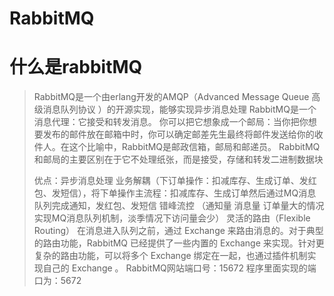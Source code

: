 

# RabbitMQ

# 什么是rabbitMQ

>RabbitMQ是一个由erlang开发的AMQP（Advanced Message Queue 高级消息队列协议 ）的开源实现，能够实现异步消息处理
> RabbitMQ是一个消息代理：它接受和转发消息。
>你可以把它想象成一个邮局：当你把你想要发布的邮件放在邮箱中时，你可以确定邮差先生最终将邮件发送给你的收件人。在这个比喻中，RabbitMQ是邮政信箱，邮局和邮递员。 
>RabbitMQ和邮局的主要区别在于它不处理纸张，而是接受，存储和转发二进制数据块
>        
>优点：异步消息处理
>           业务解耦（下订单操作：扣减库存、生成订单、发红包、发短信），将下单操作主流程：扣减库存、生成订单然后通过MQ消息队列完成通知，发红包、发短信
>            错峰流控 （通知量 消息量 订单量大的情况实现MQ消息队列机制，淡季情况下访问量会少）
>        灵活的路由（Flexible Routing） 
>             在消息进入队列之前，通过 Exchange 来路由消息的。对于典型的路由功能，RabbitMQ 已经提供了一些内置的 Exchange 来实现。针对更复杂的路由功能，可以将多个 Exchange 绑定在一起，也通过插件机制实现自己的 Exchange 。
>        RabbitMQ网站端口号：15672
>        程序里面实现的端口为：5672